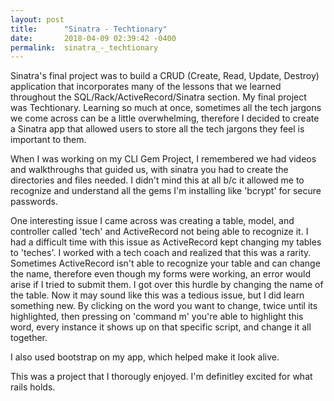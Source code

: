 ```yaml
---
layout: post
title:      "Sinatra - Techtionary"
date:       2018-04-09 02:39:42 -0400
permalink:  sinatra_-_techtionary
---
```



Sinatra's final project was to build a CRUD (Create, Read, Update, Destroy) application that incorporates many of the lessons that we learned throughout the SQL/Rack/ActiveRecord/Sinatra section. My final project was Techtionary. Learning so much at once, sometimes all the tech jargons we come across can be a little overwhelming, therefore I decided to create a Sinatra app that allowed users to store all the tech jargons they feel is important to them. 

When I was working on my CLI Gem Project, I remembered we had videos and walkthroughs that guided us, with sinatra you had to create the directories and files needed. I didn't mind this at all b/c it allowed me to recognize and understand all the gems I'm installing like 'bcrypt' for secure passwords. 

One interesting issue I came across was creating a table, model, and controller called 'tech' and ActiveRecord not being able to recognize it. I had a difficult time with this issue as ActiveRecord kept changing my tables to 'teches'. I worked with a tech coach and realized that this was a rarity. Sometimes ActiveRecord isn't able to recognize your table and can change the name, therefore even though my forms were working, an error would arise if I tried to submit them. I got over this hurdle by changing the name of the table. Now it may sound like this was a tedious issue, but I did learn something new. By clicking on the word you want to change, twice until its highlighted, then pressing on 'command m' you're able to highlight this word, every instance it shows up on that specific script, and change it all together. 

I also used bootstrap on my app, which helped make it look alive. 

This was a  project that I thorougly enjoyed. I'm definitley excited for what rails holds.


